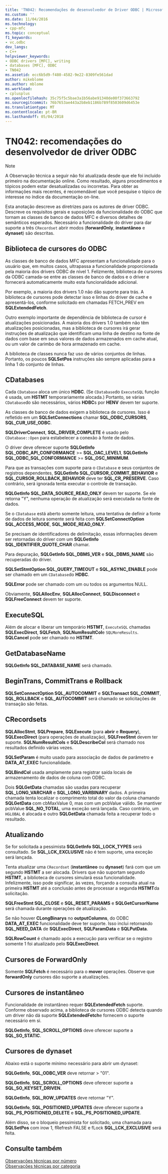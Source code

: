 ```yaml
---
title: 'TN042: Recomendações de desenvolvedor de Driver ODBC | Microsoft Docs'
ms.custom: ''
ms.date: 11/04/2016
ms.technology:
- cpp-mfc
ms.topic: conceptual
f1_keywords:
- vc.odbc
dev_langs:
- C++
helpviewer_keywords:
- ODBC drivers [MFC], writing
- databases [MFC], ODBC
- TN042
ms.assetid: ecc6b5d9-f480-4582-9e22-8309fe561dad
author: mikeblome
ms.author: mblome
ms.workload:
- cplusplus
ms.openlocfilehash: 35c75f5c5bae3a1b56abe91340de00f373663792
ms.sourcegitcommit: 76b7653ae443a2b8eb1186b789f8503609d6453e
ms.translationtype: MT
ms.contentlocale: pt-BR
ms.lasthandoff: 05/04/2018
---
```

# <a name="tn042-odbc-driver-developer-recommendations"></a>TN042: recomendações do desenvolvedor de driver ODBC
> [!NOTE]
>  A Observação técnica a seguir não foi atualizada desde que ele foi incluído primeiro na documentação online. Como resultado, alguns procedimentos e tópicos podem estar desatualizadas ou incorretas. Para obter as informações mais recentes, é recomendável que você pesquise o tópico de interesse no índice da documentação on-line.  
  
 Esta anotação descreve as diretrizes para os autores de driver ODBC. Descreve os requisitos gerais e suposições da funcionalidade do ODBC que tornam as classes de banco de dados MFC e diversos detalhes de semânticos esperados. Necessário a funcionalidade do driver para dar suporte a três `CRecordset` abrir modos (**forwardOnly**, **instantâneo** e **dynaset**) são descritas.  
  
## <a name="odbcs-cursor-library"></a>Biblioteca de cursores do ODBC  
 As classes de banco de dados MFC apresentam a funcionalidade para o usuário que, em muitos casos, ultrapassa a funcionalidade proporcionada pela maioria dos drivers ODBC de nível 1. Felizmente, biblioteca de cursores da ODBC camada-se entre as classes de banco de dados e o driver e fornecerá automaticamente muito esta funcionalidade adicional.  
  
 Por exemplo, a maioria dos drivers 1.0 não dão suporte para trás. A biblioteca de cursores pode detectar isso e linhas do driver de cache e apresentá-los, conforme solicitado em chamadas FETCH_PREV em **SQLExtendedFetch**.  
  
 Outro exemplo importante de dependência de biblioteca de cursor é atualizações posicionadas. A maioria dos drivers 1.0 também não têm atualizações posicionadas, mas a biblioteca de cursores irá gerar instruções de atualização que identificam uma linha de destino na fonte de dados com base em seus valores de dados armazenados em cache atual, ou um valor de carimbo de hora armazenado em cache.  
  
 A biblioteca de classes nunca faz uso de vários conjuntos de linhas. Portanto, os poucos **SQLSetPos** instruções são sempre aplicadas para a linha 1 do conjunto de linhas.  
  
## <a name="cdatabases"></a>CDatabases  
 Cada `CDatabase` aloca um único **HDBC**. (Se `CDatabase`do `ExecuteSQL` função é usada, um **HSTMT** temporariamente alocada.) Portanto, se várias `CDatabase`do são necessários, vários **HDBC**s por **HENV** devem ter suporte.  
  
 As classes de banco de dados exigem a biblioteca de cursores. Isso é refletido em um **SQLSetConnections** chamar **SQL_ODBC_CURSORS**, **SQL_CUR_USE_ODBC**.  
  
 **SQLDriverConnect**, **SQL_DRIVER_COMPLETE** é usado pelo `CDatabase::Open` para estabelecer a conexão à fonte de dados.  
  
 O driver deve oferecer suporte **SQLGetInfo SQL_ODBC_API_CONFORMANCE** >= **SQL_OAC_LEVEL1**, **SQLGetInfo SQL_ODBC_SQL_CONFORMANCE**  >=  **SQL_OSC_MINIMUM**.  
  
 Para que as transações com suporte para o `CDatabase` e seus conjuntos de registros dependentes, **SQLGetInfo SQL_CURSOR_COMMIT_BEHAVIOR** e **SQL_CURSOR_ROLLBACK_BEHAVIOR** deve ter **SQL_CR_PRESERVE**. Caso contrário, será ignorada tenta executar o controle de transação.  
  
 **SQLGetInfo SQL_DATA_SOURCE_READ_ONLY** devem ter suporte. Se ele retorna "Y", nenhuma operação de atualização será executada na fonte de dados.  
  
 Se o `CDatabase` está aberto somente leitura, uma tentativa de definir a fonte de dados de leitura somente será feita com **SQLSetConnectOption SQL_ACCESS_MODE**, **SQL_MODE_READ_ONLY**.  
  
 Se precisam de identificadores de delimitação, essas informações devem ser retornadas do driver com um **SQLGetInfo SQL_IDENTIFIER_QUOTE_CHAR** chamar.  
  
 Para depuração, **SQLGetInfo SQL_DBMS_VER** e **SQL_DBMS_NAME** são recuperadas do driver.  
  
 **SQLSetStmtOption SQL_QUERY_TIMEOUT** e **SQL_ASYNC_ENABLE** pode ser chamado em um `CDatabase`do **HDBC**.  
  
 **SQLError** pode ser chamado com um ou todos os argumentos NULL.  
  
 Obviamente, **SQLAllocEnv**, **SQLAllocConnect**, **SQLDisconnect** e **SQLFreeConnect** devem ter suporte.  
  
## <a name="executesql"></a>ExecuteSQL  
 Além de alocar e liberar um temporário **HSTMT**, `ExecuteSQL` chamadas **SQLExecDirect**, **SQLFetch**, **SQLNumResultCol**e `SQLMoreResults`. **SQLCancel** pode ser chamado no **HSTMT**.  
  
## <a name="getdatabasename"></a>GetDatabaseName  
 **SQLGetInfo SQL_DATABASE_NAME** será chamado.  
  
## <a name="begintrans-committrans-rollback"></a>BeginTrans, CommitTrans e Rollback  
 **SQLSetConnectOption SQL_AUTOCOMMIT** e **SQLTransact SQL_COMMIT**, **SQL_ROLLBACK** e **SQL_AUTOCOMMIT** será chamado se solicitações de transação são feitas.  
  
## <a name="crecordsets"></a>CRecordsets  
 **SQLAllocStmt**, **SQLPrepare**, **SQLExecute** (para **abrir** e **Requery**), **SQLExecDirect**  (para operações de atualização), **SQLFreeStmt** devem ter suporte. **SQLNumResultCols** e **SQLDescribeCol** será chamado nos resultados definido várias vezes.  
  
 **SQLSetParam** é muito usado para associação de dados de parâmetro e **DATA_AT_EXEC** funcionalidade.  
  
 **SQLBindCol** usada amplamente para registrar saída locais de armazenamento de dados de coluna com ODBC.  
  
 Dois **SQLGetData** chamadas são usadas para recuperar **SQL_LONG_VARCHAR** e **SQL_LONG_VARBINARY** dados. A primeira chamada tenta localizar o comprimento total do valor da coluna chamando **SQLGetData** com cbMaxValue 0, mas com um pcbValue válido. Se mantiver pcbValue **SQL_NO_TOTAL**, uma exceção será lançada. Caso contrário, um `HGLOBAL` é alocada e outro **SQLGetData** chamada feita a recuperar todo o resultado.  
  
## <a name="updating"></a>Atualizando  
 Se for solicitada a pessimista **SQLGetInfo SQL_LOCK_TYPES** será consultado. Se **SQL_LCK_EXCLUSIVE** não é tem suporte, uma exceção será lançada.  
  
 Tenta atualizar uma `CRecordset` (**instantâneo** ou **dynaset**) fará com que um segundo **HSTMT** a ser alocada. Drivers que não suportam segundo **HSTMT**, a biblioteca de cursores simulará essa funcionalidade. Infelizmente, isso pode significar, às vezes, forçando a consulta atual na primeira **HSTMT** até a conclusão antes de processar a segunda **HSTMT**da solicitação.  
  
 **SQLFreeStmt SQL_CLOSE** e **SQL_RESET_PARAMS** e **SQLGetCursorName** será chamada durante operações de atualização.  
  
 Se não houver **CLongBinarys** no **outputColumns**, do ODBC **DATA_AT_EXEC** funcionalidade deve ter suporte. Isso inclui retornando **SQL_NEED_DATA** de **SQLExecDirect**, **SQLParamData** e **SQLPutData**.  
  
 **SQLRowCount** é chamado após a execução para verificar se o registro somente 1 foi atualizado pelo **SQLExecDirect**.  
  
## <a name="forwardonly-cursors"></a>Cursores de ForwardOnly  
 Somente **SQLFetch** é necessário para o **mover** operações. Observe que **forwardOnly** cursores dão suporte a atualizações.  
  
## <a name="snapshot-cursors"></a>Cursores de instantâneo  
 Funcionalidade de instantâneo requer **SQLExtendedFetch** suporte. Conforme observado acima, a biblioteca de cursores ODBC detecta quando um driver não dá suporte **SQLExtendedFetch**e fornecem o suporte necessário em si.  
  
 **SQLGetInfo**, **SQL_SCROLL_OPTIONS** deve oferecer suporte a **SQL_SO_STATIC**.  
  
## <a name="dynaset-cursors"></a>Cursores de dynaset  
 Abaixo está o suporte mínimo necessário para abrir um dynaset:  
  
 **SQLGetInfo**, **SQL_ODBC_VER** deve retornar > "01".  
  
 **SQLGetInfo**, **SQL_SCROLL_OPTIONS** deve oferecer suporte a **SQL_SO_KEYSET_DRIVEN**.  
  
 **SQLGetInfo**, **SQL_ROW_UPDATES** deve retornar "Y".  
  
 **SQLGetInfo**, **SQL_POSITIONED_UPDATES** deve oferecer suporte a **SQL_PS_POSITIONED_DELETE** e **SQL_PS_POSITIONED_UPDATE**.  
  
 Além disso, se o bloqueio pessimista for solicitado, uma chamada para **SQLSetPos** com irow 1, fRefresh FALSE e fLock **SQL_LCK_EXCLUSIVE** será feita.  
  
## <a name="see-also"></a>Consulte também  
 [Observações técnicas por número](../mfc/technical-notes-by-number.md)   
 [Observações técnicas por categoria](../mfc/technical-notes-by-category.md)

